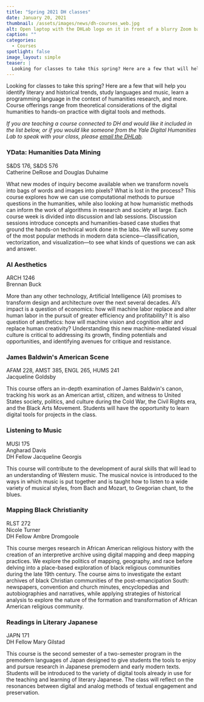 ```yaml
---
title: "Spring 2021 DH classes"
date: January 20, 2021
thumbnail: /assets/images/news/dh-courses_web.jpg
alt: Open laptop with the DHLab logo on it in front of a blurry Zoom background
caption: ""
categories:
  - Courses
spotlight: false
image_layout: simple
teaser: |
  Looking for classes to take this spring? Here are a few that will help you identify literary and historical trends, study languages and music, learn a programming language in the context of humanities research, and more. Course offerings range from theoretical considerations of the digital humanities to hands-on practice with digital tools and methods.
---
```

Looking for classes to take this spring? Here are a few that will help you identify literary and historical trends, study languages and music, learn a programming language in the context of humanities research, and more. Course offerings range from theoretical considerations of the digital humanities to hands-on practice with digital tools and methods.

*If you are teaching a course connected to DH and would like it included in the list below, or if you would like someone from the Yale Digital Humanities Lab to speak with your class, please [email the DHLab](mailto:dhlab@yale.edu).*

### YData: Humanities Data Mining
S&DS 176, S&DS 576  
Catherine DeRose and Douglas Duhaime   

What new modes of inquiry become available when we transform novels into bags of words and images into pixels? What is lost in the process? This course explores how we can use computational methods to pursue questions in the humanities, while also looking at how humanistic methods can inform the work of algorithms in research and society at large. Each course week is divided into discussion and lab sessions. Discussion sessions introduce concepts and humanities-based case studies that ground the hands-on technical work done in the labs. We will survey some of the most popular methods in modern data science—classification, vectorization, and visualization—to see what kinds of questions we can ask and answer.  

### AI Aesthetics  
ARCH 1246  
Brennan Buck  

More than any other technology, Artificial Intelligence (AI) promises to transform design and architecture over the next several decades. AI’s impact is a question of economics: how will machine labor replace and alter human labor in the pursuit of greater efficiency and profitability? It is also question of aesthetics: how will machine vision and cognition alter and replace human creativity? Understanding this new machine-mediated visual culture is critical to addressing its growth, finding potentials and opportunities, and identifying avenues for critique and resistance.  

### James Baldwin's American Scene
AFAM 228, AMST 385, ENGL 265, HUMS 241  
Jacqueline Goldsby  

This course offers an in-depth examination of James Baldwin's canon, tracking his work as an American artist, citizen, and witness to United States society, politics, and culture during the Cold War, the Civil Rights era, and the Black Arts Movement. Students will have the opportunity to learn digital tools for projects in the class.

### Listening to Music
MUSI 175   
Angharad Davis  
DH Fellow Jacqueline Georgis  

This course will contribute to the development of aural skills that will lead to an understanding of Western music. The musical novice is introduced to the ways in which music is put together and is taught how to listen to a wide variety of musical styles, from Bach and Mozart, to Gregorian chant, to the blues.  

### Mapping Black Christianity
RLST 272   
Nicole Turner  
DH Fellow Ambre Dromgoole  

This course merges research in African American religious history with the creation of an interpretive archive using digital mapping and deep mapping practices. We explore the politics of mapping, geography, and race before delving into a place-based exploration of black religious communities during the late 19th century. The course aims to investigate the extant archives of black Christian communities of the post-emancipation South: newspapers, convention and church minutes, encyclopedias and autobiographies and narratives, while applying strategies of historical analysis to explore the nature of the formation and transformation of African American religious community.  

### Readings in Literary Japanese
JAPN 171  
DH Fellow Mary Gilstad  

This course is the second semester of a two-semester program in the premodern languages of Japan designed to give students the tools to enjoy and pursue research in Japanese premodern and early modern texts. Students will be introduced to the variety of digital tools already in use for the teaching and learning of literary Japanese. The class will reflect on the resonances between digital and analog methods of textual engagement and preservation.
